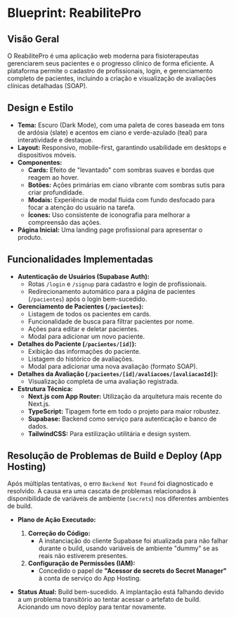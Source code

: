 # Blueprint: ReabilitePro

## Visão Geral

O ReabilitePro é uma aplicação web moderna para fisioterapeutas gerenciarem seus pacientes e o progresso clínico de forma eficiente. A plataforma permite o cadastro de profissionais, login, e gerenciamento completo de pacientes, incluindo a criação e visualização de avaliações clínicas detalhadas (SOAP).

## Design e Estilo

- **Tema:** Escuro (Dark Mode), com uma paleta de cores baseada em tons de ardósia (slate) e acentos em ciano e verde-azulado (teal) para interatividade e destaque.
- **Layout:** Responsivo, mobile-first, garantindo usabilidade em desktops e dispositivos móveis.
- **Componentes:**
  - **Cards:** Efeito de "levantado" com sombras suaves e bordas que reagem ao hover.
  - **Botões:** Ações primárias em ciano vibrante com sombras sutis para criar profundidade.
  - **Modais:** Experiência de modal fluida com fundo desfocado para focar a atenção do usuário na tarefa.
  - **Ícones:** Uso consistente de iconografia para melhorar a compreensão das ações.
- **Página Inicial:** Uma landing page profissional para apresentar o produto.

## Funcionalidades Implementadas

- **Autenticação de Usuários (Supabase Auth):**
  - Rotas `/login` e `/signup` para cadastro e login de profissionais.
  - Redirecionamento automático para a página de pacientes (`/pacientes`) após o login bem-sucedido.
- **Gerenciamento de Pacientes (`/pacientes`):**
  - Listagem de todos os pacientes em cards.
  - Funcionalidade de busca para filtrar pacientes por nome.
  - Ações para editar e deletar pacientes.
  - Modal para adicionar um novo paciente.
- **Detalhes do Paciente (`/pacientes/[id]`):**
  - Exibição das informações do paciente.
  - Listagem do histórico de avaliações.
  - Modal para adicionar uma nova avaliação (formato SOAP).
- **Detalhes da Avaliação (`/pacientes/[id]/avaliacoes/[avaliacaoId]`):**
  - Visualização completa de uma avaliação registrada.
- **Estrutura Técnica:**
  - **Next.js com App Router:** Utilização da arquitetura mais recente do Next.js.
  - **TypeScript:** Tipagem forte em todo o projeto para maior robustez.
  - **Supabase:** Backend como serviço para autenticação e banco de dados.
  - **TailwindCSS:** Para estilização utilitária e design system.

## Resolução de Problemas de Build e Deploy (App Hosting)

Após múltiplas tentativas, o erro `Backend Not Found` foi diagnosticado e resolvido. A causa era uma cascata de problemas relacionados à disponibilidade de variáveis de ambiente (`secrets`) nos diferentes ambientes de build.

- **Plano de Ação Executado:**
    1.  **Correção do Código:**
        -   A instanciação do cliente Supabase foi atualizada para não falhar durante o build, usando variáveis de ambiente "dummy" se as reais não estiverem presentes.
    2.  **Configuração de Permissões (IAM):**
        -   Concedido o papel de **"Acessor de secrets do Secret Manager"** à conta de serviço do App Hosting.

- **Status Atual:** Build bem-sucedido. A implantação está falhando devido a um problema transitório ao tentar acessar o artefato de build. Acionando um novo deploy para tentar novamente.
